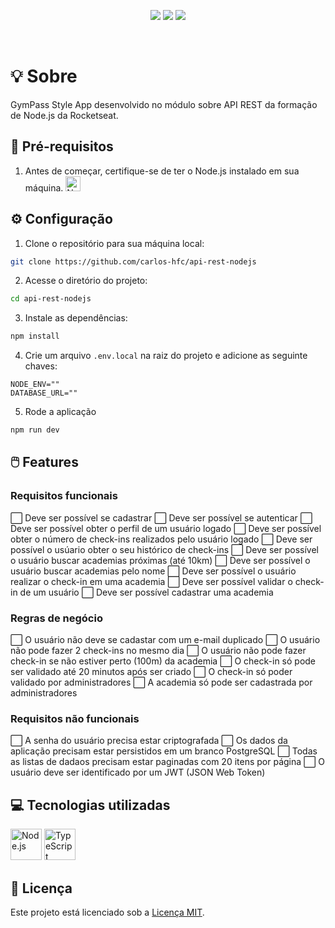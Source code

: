 <p align="center">
  <img src="https://img.shields.io/badge/node-v18.18.2-339933?style=flat&logo=nodedotjs&logoColor=%23339933" />
  <img src="https://img.shields.io/badge/npm-v9.8.1-CB3837?style=flat&logo=npm" />
  <img src="https://img.shields.io/badge/feito_por-Carlos_Faustino-black" />
</p>

<br/>

# :bulb: Sobre

GymPass Style App desenvolvido no módulo sobre API REST da formação de Node.js da Rocketseat.

## :page_with_curl: Pré-requisitos

1. Antes de começar, certifique-se de ter o Node.js instalado em sua máquina. 
    <a href="https://nodejs.org">
      <img width="24" src="https://user-images.githubusercontent.com/25181517/183568594-85e280a7-0d7e-4d1a-9028-c8c2209e073c.png" alt="Node.js" title="Node.js"/>
    </a>

## :gear: Configuração

1. Clone o repositório para sua máquina local:

```bash
git clone https://github.com/carlos-hfc/api-rest-nodejs
```

2. Acesse o diretório do projeto:

```bash
cd api-rest-nodejs
```

3. Instale as dependências:

```bash
npm install
```

4. Crie um arquivo `.env.local` na raiz do projeto e adicione as seguinte chaves:

```env
NODE_ENV=""
DATABASE_URL=""
```

5. Rode a aplicação

```bash
npm run dev
```

## :computer_mouse: Features

### Requisitos funcionais

:white_large_square: Deve ser possível se cadastrar
:white_large_square: Deve ser possível se autenticar
:white_large_square: Deve ser possível obter o perfil de um usuário logado
:white_large_square: Deve ser possível obter o número de check-ins realizados pelo usuário logado
:white_large_square: Deve ser possível o usúario obter o seu histórico de check-ins
:white_large_square: Deve ser possível o usuário buscar academias próximas (até 10km)
:white_large_square: Deve ser possível o usuário buscar academias pelo nome
:white_large_square: Deve ser possível o usuário realizar o check-in em uma academia
:white_large_square: Deve ser possível validar o check-in de um usuário
:white_large_square: Deve ser possível cadastrar uma academia

### Regras de negócio

:white_large_square: O usuário não deve se cadastar com um e-mail duplicado
:white_large_square: O usuário não pode fazer 2 check-ins no mesmo dia
:white_large_square: O usuário não pode fazer check-in se não estiver perto (100m) da academia
:white_large_square: O check-in só pode ser validado até 20 minutos após ser criado
:white_large_square: O check-in só poder validado por administradores
:white_large_square: A academia só pode ser cadastrada por administradores

### Requisitos não funcionais

:white_large_square: A senha do usuário precisa estar criptografada
:white_large_square: Os dados da aplicação precisam estar persistidos em um branco PostgreSQL
:white_large_square: Todas as listas de dadaos precisam estar paginadas com 20 itens por página
:white_large_square: O usuário deve ser identificado por um JWT (JSON Web Token)

## :computer: Tecnologias utilizadas

<p float="left">
  <img width="50" src="https://user-images.githubusercontent.com/25181517/183568594-85e280a7-0d7e-4d1a-9028-c8c2209e073c.png" alt="Node.js" title="Node.js"/>
  <img width="50" src="https://user-images.githubusercontent.com/25181517/183890598-19a0ac2d-e88a-4005-a8df-1ee36782fde1.png" alt="TypeScript" title="TypeScript"/>
</p>

## :page_facing_up: Licença

Este projeto está licenciado sob a [Licença MIT](LICENSE).